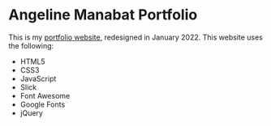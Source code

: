 # Angeline Manabat Portfolio
This is my [portfolio website](https://angeline-m.github.io/portfolio/), redesigned in January 2022. This website uses the following:

- HTML5
- CSS3
- JavaScript
- Slick
- Font Awesome
- Google Fonts
- jQuery